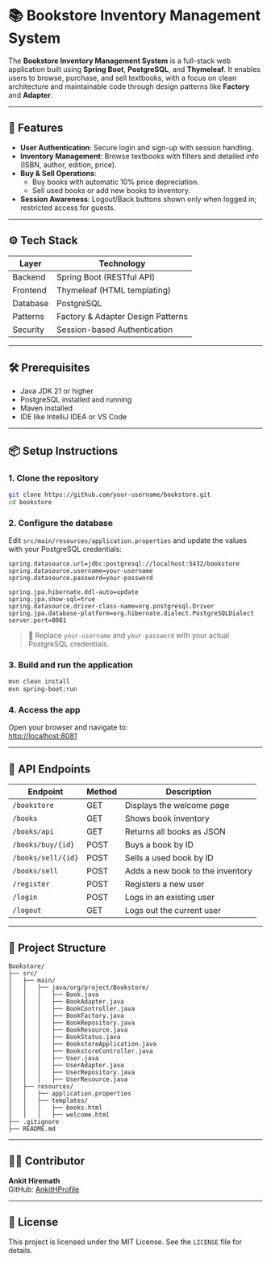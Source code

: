 # 📚 Bookstore Inventory Management System

The **Bookstore Inventory Management System** is a full-stack web application built using **Spring Boot**, **PostgreSQL**, and **Thymeleaf**. It enables users to browse, purchase, and sell textbooks, with a focus on clean architecture and maintainable code through design patterns like **Factory** and **Adapter**.

---

## 🚀 Features

- **User Authentication**: Secure login and sign-up with session handling.
- **Inventory Management**: Browse textbooks with filters and detailed info (ISBN, author, edition, price).
- **Buy & Sell Operations**:
  - Buy books with automatic 10% price depreciation.
  - Sell used books or add new books to inventory.
- **Session Awareness**: Logout/Back buttons shown only when logged in; restricted access for guests.

---

## ⚙️ Tech Stack

| Layer     | Technology                        |
|-----------|-----------------------------------|
| Backend   | Spring Boot (RESTful API)         |
| Frontend  | Thymeleaf (HTML templating)       |
| Database  | PostgreSQL                        |
| Patterns  | Factory & Adapter Design Patterns |
| Security  | Session-based Authentication      |

---

## 🛠️ Prerequisites

- Java JDK 21 or higher
- PostgreSQL installed and running
- Maven installed
- IDE like IntelliJ IDEA or VS Code

---

## 📦 Setup Instructions

### 1. Clone the repository

```bash
git clone https://github.com/your-username/bookstore.git
cd bookstore
```

### 2. Configure the database

Edit `src/main/resources/application.properties` and update the values with your PostgreSQL credentials:

```properties
spring.datasource.url=jdbc:postgresql://localhost:5432/bookstore
spring.datasource.username=your-username
spring.datasource.password=your-password

spring.jpa.hibernate.ddl-auto=update
spring.jpa.show-sql=true
spring.datasource.driver-class-name=org.postgresql.Driver
spring.jpa.database-platform=org.hibernate.dialect.PostgreSQLDialect
server.port=8081
```

> 📌 Replace `your-username` and `your-password` with your actual PostgreSQL credentials.

### 3. Build and run the application

```bash
mvn clean install
mvn spring-boot:run
```

### 4. Access the app

Open your browser and navigate to:  
[http://localhost:8081](http://localhost:8081)

---

## 📡 API Endpoints

| Endpoint                  | Method | Description                        |
|---------------------------|--------|------------------------------------|
| `/bookstore`              | GET    | Displays the welcome page          |
| `/books`                  | GET    | Shows book inventory               |
| `/books/api`              | GET    | Returns all books as JSON          |
| `/books/buy/{id}`         | POST   | Buys a book by ID                  |
| `/books/sell/{id}`        | POST   | Sells a used book by ID            |
| `/books/sell`             | POST   | Adds a new book to the inventory   |
| `/register`               | POST   | Registers a new user               |
| `/login`                  | POST   | Logs in an existing user           |
| `/logout`                 | GET    | Logs out the current user          |

---

## 📁 Project Structure

```
Bookstore/
├── src/
│   ├── main/
│   │   ├── java/org/project/Bookstore/
│   │   │   ├── Book.java
│   │   │   ├── BookAdapter.java
│   │   │   ├── BookController.java
│   │   │   ├── BookFactory.java
│   │   │   ├── BookRepository.java
│   │   │   ├── BookResource.java
│   │   │   ├── BookStatus.java
│   │   │   ├── BookstoreApplication.java
│   │   │   ├── BookstoreController.java
│   │   │   ├── User.java
│   │   │   ├── UserAdapter.java
│   │   │   ├── UserRepository.java
│   │   │   ├── UserResource.java
│   ├── resources/
│   │   ├── application.properties
│   │   ├── templates/
│   │   │   ├── books.html
│   │   │   ├── welcome.html
├── .gitignore
├── README.md
```

---

## 👨‍💻 Contributor

**Ankit Hiremath**  
GitHub: [AnkitHProfile](https://github.com/AnkitHProfile)

---

## 📄 License

This project is licensed under the MIT License. See the `LICENSE` file for details.
